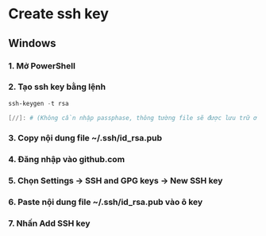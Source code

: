 # Create ssh key

## Windows

### 1. Mở PowerShell
### 2. Tạo ssh key bằng lệnh

```powershell
ssh-keygen -t rsa

[//]: # (Không cần nhập passphase, thông tường file sẽ được lưu trữ ở ~/.ssh/id_rsa và ~/.ssh/id_rsa.pub)
```

### 3. Copy nội dung file ~/.ssh/id_rsa.pub
### 4. Đăng nhập vào github.com
### 5. Chọn Settings -> SSH and GPG keys -> New SSH key
### 6. Paste nội dung file ~/.ssh/id_rsa.pub vào ô key
### 7. Nhấn Add SSH key

